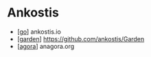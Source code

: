 # Ankostis

- [[go]] ankostis.io
- [[garden]] https://github.com/ankostis/Garden
- [[agora]] anagora.org


[//begin]: # "Autogenerated link references for markdown compatibility"
[go]: go "Go"
[garden]: garden "Garden"
[agora]: agora "Agora"
[//end]: # "Autogenerated link references"